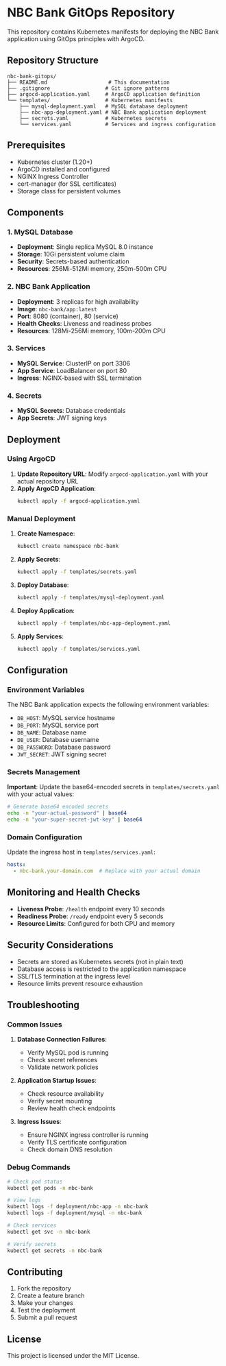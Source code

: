 # NBC Bank GitOps Repository

This repository contains Kubernetes manifests for deploying the NBC Bank application using GitOps principles with ArgoCD.

## Repository Structure

```
nbc-bank-gitops/
├── README.md                    # This documentation
├── .gitignore                  # Git ignore patterns
├── argocd-application.yaml     # ArgoCD application definition
└── templates/                  # Kubernetes manifests
    ├── mysql-deployment.yaml   # MySQL database deployment
    ├── nbc-app-deployment.yaml # NBC Bank application deployment
    ├── secrets.yaml            # Kubernetes secrets
    └── services.yaml           # Services and ingress configuration
```

## Prerequisites

- Kubernetes cluster (1.20+)
- ArgoCD installed and configured
- NGINX Ingress Controller
- cert-manager (for SSL certificates)
- Storage class for persistent volumes

## Components

### 1. MySQL Database
- **Deployment**: Single replica MySQL 8.0 instance
- **Storage**: 10Gi persistent volume claim
- **Security**: Secrets-based authentication
- **Resources**: 256Mi-512Mi memory, 250m-500m CPU

### 2. NBC Bank Application
- **Deployment**: 3 replicas for high availability
- **Image**: `nbc-bank/app:latest`
- **Port**: 8080 (container), 80 (service)
- **Health Checks**: Liveness and readiness probes
- **Resources**: 128Mi-256Mi memory, 100m-200m CPU

### 3. Services
- **MySQL Service**: ClusterIP on port 3306
- **App Service**: LoadBalancer on port 80
- **Ingress**: NGINX-based with SSL termination

### 4. Secrets
- **MySQL Secrets**: Database credentials
- **App Secrets**: JWT signing keys

## Deployment

### Using ArgoCD

1. **Update Repository URL**: Modify `argocd-application.yaml` with your actual repository URL
2. **Apply ArgoCD Application**:
   ```bash
   kubectl apply -f argocd-application.yaml
   ```

### Manual Deployment

1. **Create Namespace**:
   ```bash
   kubectl create namespace nbc-bank
   ```

2. **Apply Secrets**:
   ```bash
   kubectl apply -f templates/secrets.yaml
   ```

3. **Deploy Database**:
   ```bash
   kubectl apply -f templates/mysql-deployment.yaml
   ```

4. **Deploy Application**:
   ```bash
   kubectl apply -f templates/nbc-app-deployment.yaml
   ```

5. **Apply Services**:
   ```bash
   kubectl apply -f templates/services.yaml
   ```

## Configuration

### Environment Variables

The NBC Bank application expects the following environment variables:
- `DB_HOST`: MySQL service hostname
- `DB_PORT`: MySQL service port
- `DB_NAME`: Database name
- `DB_USER`: Database username
- `DB_PASSWORD`: Database password
- `JWT_SECRET`: JWT signing secret

### Secrets Management

**Important**: Update the base64-encoded secrets in `templates/secrets.yaml` with your actual values:

```bash
# Generate base64 encoded secrets
echo -n "your-actual-password" | base64
echo -n "your-super-secret-jwt-key" | base64
```

### Domain Configuration

Update the ingress host in `templates/services.yaml`:
```yaml
hosts:
  - nbc-bank.your-domain.com  # Replace with your actual domain
```

## Monitoring and Health Checks

- **Liveness Probe**: `/health` endpoint every 10 seconds
- **Readiness Probe**: `/ready` endpoint every 5 seconds
- **Resource Limits**: Configured for both CPU and memory

## Security Considerations

- Secrets are stored as Kubernetes secrets (not in plain text)
- Database access is restricted to the application namespace
- SSL/TLS termination at the ingress level
- Resource limits prevent resource exhaustion

## Troubleshooting

### Common Issues

1. **Database Connection Failures**:
   - Verify MySQL pod is running
   - Check secret references
   - Validate network policies

2. **Application Startup Issues**:
   - Check resource availability
   - Verify secret mounting
   - Review health check endpoints

3. **Ingress Issues**:
   - Ensure NGINX ingress controller is running
   - Verify TLS certificate configuration
   - Check domain DNS resolution

### Debug Commands

```bash
# Check pod status
kubectl get pods -n nbc-bank

# View logs
kubectl logs -f deployment/nbc-app -n nbc-bank
kubectl logs -f deployment/mysql -n nbc-bank

# Check services
kubectl get svc -n nbc-bank

# Verify secrets
kubectl get secrets -n nbc-bank
```

## Contributing

1. Fork the repository
2. Create a feature branch
3. Make your changes
4. Test the deployment
5. Submit a pull request

## License

This project is licensed under the MIT License.
